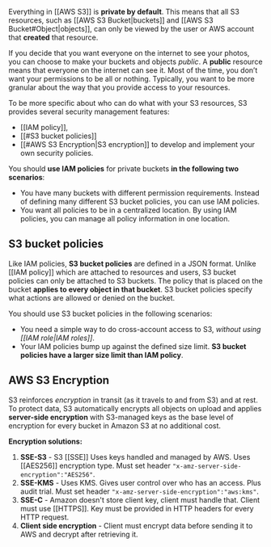 Everything in [[AWS S3]] is **private by default**. This means that all S3 resources, such as [[AWS S3 Bucket|buckets]] and [[AWS S3 Bucket#Object|objects]], can only be viewed by the user or AWS account that **created** that resource.
  
If you decide that you want everyone on the internet to see your photos, you can choose to make your buckets and objects *public*. A **public** resource means that everyone on the internet can see it. Most of the time, you don’t want your permissions to be all or nothing. Typically, you want to be more granular about the way that you provide access to your resources.

To be more specific about who can do what with your S3 resources, S3 provides several security management features: 

- [[IAM policy]], 
- [[#S3 bucket policies]]
- [[#AWS S3 Encryption|S3 encryption]] to develop and implement your own security policies.

You should **use IAM policies** for private buckets **in the following two scenarios**:

- You have many buckets with different permission requirements. Instead of defining many different S3 bucket policies, you can use IAM policies.
- You want all policies to be in a centralized location. By using IAM policies, you can manage all policy information in one location.

## S3 bucket policies

Like IAM policies, **S3 bucket policies** are defined in a JSON format. Unlike [[IAM policy]] which are attached to resources and users, S3 bucket policies can only be attached to S3 buckets. The policy that is placed on the bucket **applies to every object in that bucket**. S3 bucket policies specify what actions are allowed or denied on the bucket.

You should use S3 bucket policies in the following scenarios:

- You need a simple way to do cross-account access to S3, *without using [[IAM role|IAM roles]]*.
- Your IAM policies bump up against the defined size limit. **S3 bucket policies have a larger size limit than IAM policy**.

## AWS S3 Encryption

S3 reinforces *encryption* in transit (as it travels to and from S3) and at rest. To protect data, S3 automatically encrypts all objects on upload and applies **server-side encryption** with S3-managed keys as the base level of encryption for every bucket in Amazon S3 at no additional cost.

**Encryption solutions:**

1. **SSE-S3** - S3 [[SSE]] Uses keys handled and managed by AWS. Uses [[AES256]] encryption type. Must set header `"x-amz-server-side-encryption":"AES256"`.
2. **SSE-KMS** - Uses KMS. Gives user control over who has an access. Plus audit trial. Must set header `"x-amz-server-side-encryption":"aws:kms"`.
3. **SSE-C** - Amazon doesn't store client key, client must handle that. Client must use [[HTTPS]]. Key must be provided in HTTP headers for every HTTP request.
4. **Client side encryption** - Client must encrypt data before sending it to AWS and decrypt after retrieving it.